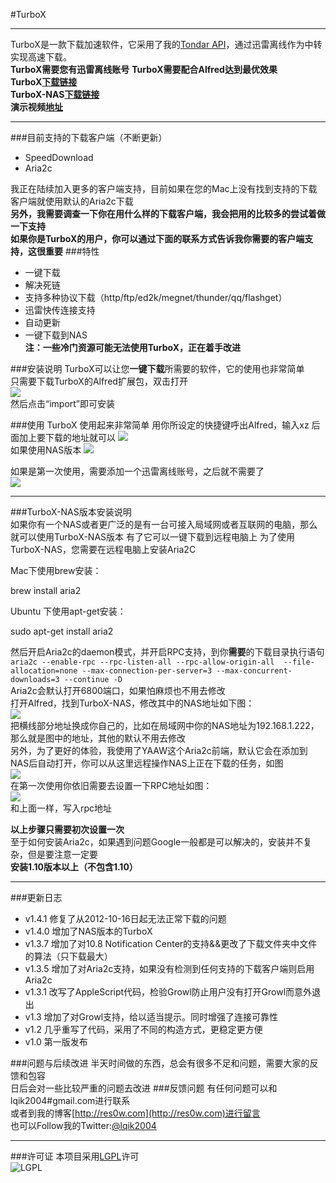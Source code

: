 #TurboX
******************
TurboX是一款下载加速软件，它采用了我的[Tondar API](https://github.com/lqik2004/xunlei-lixian-api-PureObjc)，通过迅雷离线作为中转实现高速下载。   
**TurboX需要您有迅雷离线账号**
**TurboX需要配合Alfred达到最优效果**  
**TurboX[下载链接](https://github.com/lqik2004/TurboX/raw/master/TurboX.alfredextension)**  
**TurboX-NAS[下载链接](https://github.com/lqik2004/TurboX/raw/master/TurboX-NAS.alfredextension)**  
**演示视频[地址](http://d.pr/v/YdYj)**
*******************
###目前支持的下载客户端（不断更新）
* SpeedDownload  
* Aria2c 

我正在陆续加入更多的客户端支持，目前如果在您的Mac上没有找到支持的下载客户端就使用默认的Aria2c下载  
**另外，我需要调查一下你在用什么样的下载客户端，我会把用的比较多的尝试着做一下支持**  
**如果你是TurboX的用户，你可以通过下面的联系方式告诉我你需要的客户端支持，这很重要**
###特性
* 一键下载
* 解决死链
* 支持多种协议下载（http/ftp/ed2k/megnet/thunder/qq/flashget）
* 迅雷快传连接支持
* 自动更新  
* 一键下载到NAS  
**注：一些冷门资源可能无法使用TurboX，正在着手改进**

###安装说明
TurboX可以让您**一键下载**所需要的软件，它的使用也非常简单  
只需要下载TurboX的Alfred扩展包，双击打开  
![](https://img.skitch.com/20120824-cxbd8sf662nm426ui6ujs8dbkg.jpg)  
然后点击“import”即可安装  

###使用
TurboX 使用起来非常简单
用你所设定的快捷键呼出Alfred，输入xz 后面加上要下载的地址就可以
![](https://img.skitch.com/20120824-qdnrd6a467psbwg6q7b9ghmbsy.jpg)  
如果使用NAS版本
![](https://img.skitch.com/20120829-bt233bd47b5x9btg45daqh42bb.jpg)

如果是第一次使用，需要添加一个迅雷离线账号，之后就不需要了  
![](https://img.skitch.com/20120824-kuqm9rss9us87673f5snighe3p.jpg)  
*********************
###TurboX-NAS版本安装说明  
如果你有一个NAS或者更广泛的是有一台可接入局域网或者互联网的电脑，那么就可以使用TurboX-NAS版本
有了它可以一键下载到远程电脑上
为了使用TurboX-NAS，您需要在远程电脑上安装Aria2C  

Mac下使用brew安装：

brew install aria2

Ubuntu 下使用apt-get安装：

sudo apt-get install aria2

然后开启Aria2c的daemon模式，并开启RPC支持，到你**需要**的下载目录执行语句  
```aria2c --enable-rpc --rpc-listen-all --rpc-allow-origin-all  --file-allocation=none --max-connection-per-server=3 --max-concurrent-downloads=3 --continue -D```  
Aria2c会默认打开6800端口，如果怕麻烦也不用去修改  
打开Alfred，找到TurboX-NAS，修改其中的NAS地址如下图：  
![](https://img.skitch.com/20120829-81ch9w59weff9xx6g7gbpupqmc.jpg)  
把横线部分地址换成你自己的，比如在局域网中你的NAS地址为192.168.1.222，那么就是图中的地址，其他的默认不用去修改  
另外，为了更好的体验，我使用了YAAW这个Aria2c前端，默认它会在添加到NAS后自动打开，你可以从这里远程操作NAS上正在下载的任务，如图  
![](https://img.skitch.com/20120829-fihkmfenuhctwxjetp54xjh37n.jpg)  
在第一次使用你依旧需要去设置一下RPC地址如图：  
![](https://img.skitch.com/20120829-mmk3ccgp7tgiekjjjwjijqux8p.jpg)  
和上面一样，写入rpc地址

**以上步骤只需要初次设置一次**  
至于如何安装Aria2c，如果遇到问题Google一般都是可以解决的，安装并不复杂，但是要注意一定要  
**安装1.10版本以上（不包含1.10）**

**********************
###更新日志
* v1.4.1 修复了从2012-10-16日起无法正常下载的问题
* v1.4.0 增加了NAS版本的TurboX
* v1.3.7 增加了对10.8 Notification Center的支持&&更改了下载文件夹中文件的算法（只下载最大）
* v1.3.5 增加了对Aria2c支持，如果没有检测到任何支持的下载客户端则启用Aria2c
* v1.3.1 改写了AppleScript代码，检验Growl防止用户没有打开Growl而意外退出
* v1.3 增加了对Growl支持，给以适当提示。同时增强了连接可靠性
* v1.2 几乎重写了代码，采用了不同的构造方式，更稳定更方便
* v1.0 第一版发布  
 
###问题与后续改进
半天时间做的东西，总会有很多不足和问题，需要大家的反馈和包容  
日后会对一些比较严重的问题去改进
###反馈问题
有任何问题可以和lqik2004#gmail.com进行联系  
或者到我的博客[http://res0w.com](http://res0w.com)进行留言  
也可以Follow我的Twitter:[@lqik2004](https://twitter.com/lqik2004)
********************
###许可证
本项目采用[LGPL](http://www.gnu.org/copyleft/lesser.html)许可  
![LGPL](http://www.gnu.org/graphics/lgplv3-147x51.png)